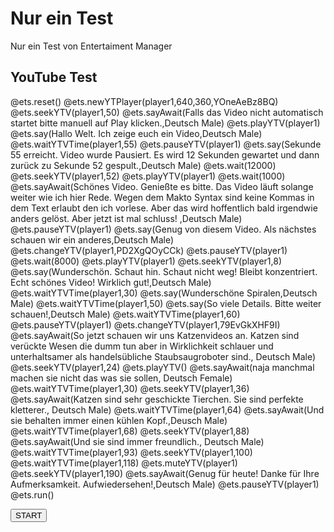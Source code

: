 <!--

import: https://raw.githubusercontent.com/fjangfaragesh/liaVideoSpeach/master/makros.md
script: https://raw.githubusercontent.com/fjangfaragesh/liaVideoSpeach/master/ets.js

author:   Fabian Bär
language: en
narrator: US English Male

-->

# Nur ein Test

Nur ein Test von Entertaiment Manager

## YouTube Test

<div id="player1"></div>

<!-- id="etsCode" style="display:none" -->
@ets.reset()
@ets.newYTPlayer(player1,640,360,YOneAeBz8BQ)
@ets.seekYTV(player1,50)
@ets.sayAwait(Falls das Video nicht automatisch startet bitte manuell auf Play klicken.,Deutsch Male)
@ets.playYTV(player1)
@ets.say(Hallo Welt. Ich zeige euch ein Video,Deutsch Male)
@ets.waitYTVTime(player1,55)
@ets.pauseYTV(player1)
@ets.say(Sekunde 55 erreicht. Video wurde Pausiert. Es wird 12 Sekunden gewartet und dann zurück zu Sekunde 52 gespult.,Deutsch Male)
@ets.wait(12000)
@ets.seekYTV(player1,52)
@ets.playYTV(player1)
@ets.wait(1000)
@ets.sayAwait(Schönes Video. Genießte es bitte. Das Video läuft solange weiter wie ich hier Rede. Wegen dem Makto Syntax sind keine Kommas in dem Text erlaubt den ich vorlese. Aber das wird hoffentlich bald irgendwie anders gelöst. Aber jetzt ist mal schluss! ,Deutsch Male)
@ets.pauseYTV(player1)
@ets.say(Genug von diesem Video. Als nächstes schauen wir ein anderes,Deutsch Male)
@ets.changeYTV(player1,PD2XgQOyCCk)
@ets.pauseYTV(player1)
@ets.wait(8000)
@ets.playYTV(player1)
@ets.seekYTV(player1,8)
@ets.say(Wunderschön. Schaut hin. Schaut nicht weg! Bleibt konzentriert. Echt schönes Video! Wirklich gut!,Deutsch Male)
@ets.waitYTVTime(player1,30)
@ets.say(Wunderschöne Spiralen,Deutsch Male)
@ets.waitYTVTime(player1,50)
@ets.say(So viele Details. Bitte weiter schauen!,Deutsch Male)
@ets.waitYTVTime(player1,60)
@ets.pauseYTV(player1)
@ets.changeYTV(player1,79EvGkXHF9I)
@ets.sayAwait(So jetzt schauen wir uns Katzenvideos an. Katzen sind verückte Wesen die dumm tun aber in Wirklichkeit schlauer und unterhaltsamer als handelsübliche Staubsaugroboter sind., Deutsch Male)
@ets.seekYTV(player1,24)
@ets.playYTV()
@ets.sayAwait(naja manchmal machen sie nicht das was sie sollen, Deutsch Female)
@ets.waitYTVTime(player1,30)
@ets.seekYTV(player1,36)
@ets.sayAwait(Katzen sind sehr geschickte Tierchen. Sie sind perfekte kletterer., Deutsch Male)
@ets.waitYTVTime(player1,64)
@ets.sayAwait(Und sie behalten immer einen kühlen Kopf.,Deusch Male)
@ets.waitYTVTime(player1,68)
@ets.seekYTV(player1,88)
@ets.sayAwait(Und sie sind immer freundlich., Deutsch Male)
@ets.waitYTVTime(player1,93)
@ets.seekYTV(player1,100)
@ets.waitYTVTime(player1,118)
@ets.muteYTV(player1)
@ets.seekYTV(player1,190)
@ets.sayAwait(Genug für heute! Danke für Ihre Aufmerksamkeit. Aufwiedersehen!,Deutsch Male)
@ets.pauseYTV(player1)
@ets.run()

<input type="button" value="START" onclick="eval(document.getElementById('etsCode').innerHTML)">
